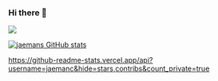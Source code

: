 ### Hi there 👋

<!--
**jaemanc/jaemanc** is a ✨ _special_ ✨ repository because its `README.md` (this file) appears on your GitHub profile.

Here are some ideas to get you started:

- 🔭 I’m currently working on ...
- 🌱 I’m currently learning ...
- 👯 I’m looking to collaborate on ...
- 🤔 I’m looking for help with ...
- 💬 Ask me about ...
- 📫 How to reach me: ...
- 😄 Pronouns: ...
- ⚡ Fun fact: ...
-->

<img src="https://img.shields.io/badge/-Java-344CB7?style=flat-plastic&logo=Java&logoColor=white"/></a>

[![jaemans GitHub stats](https://github-readme-stats.vercel.app/api?username=jaemanc)](https://github.com/jaemanc/github-readme-stats)

https://github-readme-stats.vercel.app/api?username=jaemanc&hide=stars,contribs&count_private=true
